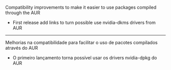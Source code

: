 Compatibility improvements to make it easier to use packages compiled through the AUR

- First release add links to turn possible use nvidia-dkms drivers from AUR

----------------


Melhorias na compatibilidade para facilitar o uso de pacotes compilados através do AUR

- O primeiro lançamento torna possível usar os drivers nvidia-dpkg do AUR
